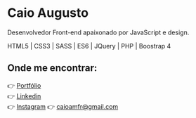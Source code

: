 # Caio Augusto

Desenvolvedor Front-end apaixonado por JavaScript e design.

HTML5 | CSS3 | SASS | ES6 | JQuery | PHP | Boostrap 4 


## Onde me encontrar:
👉 [Portfólio](https://caiohtml.com)  <br>
👉 [Linkedin](https://www.linkedin.com/in/caio-augustoo/) <br>
👉 [Instagram](https://www.instagram.com/caio.skt2k/)
👉 caioamfr@gmail.com
